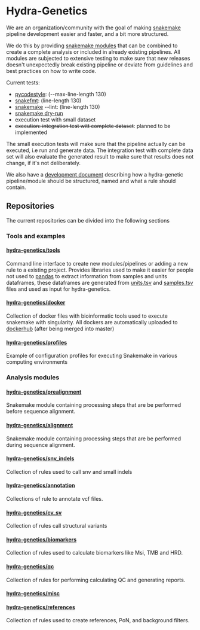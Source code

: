 # Hydra-Genetics

We are an organization/community with the goal of making [snakemake](https://snakemake.readthedocs.io/en/stable/index.html) pipeline development easier and faster, and a bit more structured. 

We do this by providing [snakemake modules](https://snakemake.readthedocs.io/en/stable/snakefiles/modularization.html#modules) that can be combined to create a complete analysis or included in already existing pipelines. All modules are subjected to extensive testing to make sure that new releases doesn't unexpectedly break existing pipeline or deviate from guidelines and best practices on how to write code. 

Current tests:
- [pycodestyle](https://pycodestyle.pycqa.org/en/latest/): (--max-line-length 130)
- [snakefmt](https://github.com/snakemake/snakefmt): (line-length 130)
- [snakemake](https://snakemake.readthedocs.io/en/stable/executing/cli.html?highlight=lint#UTILITIES) --lint: (line-length 130)
- [snakemake dry-run](https://snakemake.readthedocs.io/en/stable/executing/cli.html#useful-command-line-arguments)
- execution test with small dataset
- ~~execution: integration test witt complete dataset~~: planned to be implemented 

The small execution tests will make sure that the pipeline actually can be executed, i.e run and generate data. The integration test with complete data set will also evaluate the generated result to make sure that results does not change, if it's not deliberately.  

We also have a [development document](https://docs.google.com/document/d/1l2v1ItZBTDaI72vQPZcaQzxwVUao78XzIJvGASAAD9E/edit?usp=sharing) describing how a hydra-genetic pipeline/module should be structured, named and what a rule should contain.    

## Repositories 
The current repositories can be divided into the following sections

### Tools and examples

#### [hydra-genetics/tools](https://github.com/hydra-genetics/tools)
Command line interface to create new modules/pipelines or adding a new rule to a existing project. Provides libraries used to make it easier for people not used to [pandas](https://pandas.pydata.org/) to extract information from samples and units dataframes, these dataframes are generated from [units.tsv](https://github.com/hydra-genetics/prealignment/blob/develop/workflow/schemas/units.schema.yaml) and [samples.tsv](https://github.com/hydra-genetics/prealignment/blob/develop/workflow/schemas/samples.schema.yaml) files  and used as input for hydra-genetics. 

#### [hydra-genetics/docker](https://github.com/hydra-genetics/docker)
Collection of docker files with bioinformatic tools used to execute snakemake with singularity. All dockers are automatically uploaded to [dockerhub](https://hub.docker.com/u/hydragenetics) (after being merged into master)

#### [hydra-genetics/profiles](https://github.com/hydra-genetics/profiles)
Example of configuration profiles for executing Snakemake in various computing environments


### Analysis modules

#### [hydra-genetics/prealignment](https://github.com/hydra-genetics/prealignment)
Snakemake module containing processing steps that are be performed before sequence alignment.

#### [hydra-genetics/alignment](https://github.com/hydra-genetics/alignment)
Snakemake module containing processing steps that are be performed during sequence alignment.

#### [hydra-genetics/snv_indels](https://github.com/hydra-genetics/snv_indels)
Collection of rules used to call snv and small indels

#### [hydra-genetics/annotation](https://github.com/hydra-genetics/annotation)
Collections of rule to annotate vcf files.

#### [hydra-genetics/cv_sv](https://github.com/hydra-genetics/cv_sv)
Collection of rules call  structural variants 

#### [hydra-genetics/biomarkers](https://github.com/hydra-genetics/biomarkers)
Collection of rules used to calculate biomarkers like Msi, TMB and HRD.

#### [hydra-genetics/qc](https://github.com/hydra-genetics/qc)
Collection of rules for performing calculating QC and generating reports.

#### [hydra-genetics/misc](https://github.com/hydra-genetics/misc)

#### [hydra-genetics/references](https://github.com/hydra-genetics/references)
Collection of rules used to create references, PoN, and background filters.





